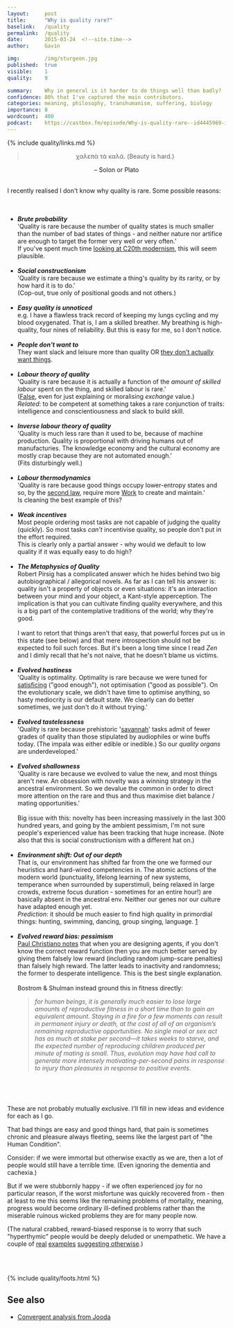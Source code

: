 ```yaml
---
layout:     post
title:      "Why is quality rare?"
baselink:   /quality
permalink:  /quality
date:       2015-03-24  <!--site.time-->
author:     Gavin

img:        /img/sturgeon.jpg
published:	true
visible: 	1
quality: 	9

summary:    Why in general is it harder to do things well than badly?
confidence:	80% that I've captured the main contributors.
categories: meaning, philosophy, transhumanism, suffering, biology
importance: 8
wordcount:	400
podcast: 	https://castbox.fm/episode/Why-is-quality-rare--id4445969-id407530093?country=gb
---
```



{%	include quality/links.md		%}



<center>
	<blockquote>χαλεπὰ τὰ καλά. (Beauty is hard.)</blockquote>
	– Solon or Plato
</center>

<br>

I recently realised I don't know why quality is rare. Some possible reasons:<br><br><br>


<ul>

<li>  
	<span style="font-weight: bold">
		<i>Brute probability</i><br>
	</span>
	'Quality is rare because the number of quality states is much smaller than the number of bad states of things - and neither nature nor artifice are enough to target the former very well or very often.'<br> If you've spent much time <a href="{{alea}}">looking at C20th modernism</a>, this will seem plausible.
</li><br>

<li> 
	<span style="font-weight: bold">
		<i>Social constructionism</i><br>
	</span>
	'Quality is rare because we estimate a thing's quality by its rarity, or by how hard it is to do.'<br> 
	(Cop-out, true only of positional goods and not others.)
</li><br>

<li> 
	<span style="font-weight: bold">
		<i>Easy quality is unnoticed</i><br>
	</span>
	e.g. I have a flawless track record of keeping my lungs cycling and my blood oxygenated. That is, I am a skilled breather. My breathing is high-quality, four nines of reliability. But this is easy for me, so I don't notice.<br> 
</li><br>


<li> 
	<span style="font-weight: bold">
		<i>People don't want to</i><br>
	</span>
	They want slack and leisure more than quality OR <a href="{{acx}}">they don't actually want things</a>.<br> 
</li><br>

<li>
	<span style="font-weight: bold">
		<i>Labour theory of quality</i><br>
	</span>
	'Quality is rare because it is actually a function of the <i>amount of skilled labour</i> spent on the thing, and skilled labour is rare.' <br>
	(<a href="{{cltv}}">False</a>, even for just explaining or moralising <i>exchange</i> value.)<br>
	<i>Related</i>: to be competent at something takes a rare conjunction of traits: intelligence and conscientiousness and slack to build skill.
</li><br>


<li>
	<span style="font-weight: bold">
		<i>Inverse labour theory of quality</i><br>
	</span>
	'Quality is much less rare than it used to be, because of machine production. Quality is proportional with driving humans out of manufacturies. The knowledge economy and the cultural economy are mostly crap because they are not automated enough.' <br>
	(Fits disturbingly well.)
</li><br>

<li>  
	<span style="font-weight: bold">
		<i>Labour thermodynamics</i><br>
	</span>
	'Quality is rare because good things occupy lower-entropy states and so, by the <a href="{{law2}}">second law</a>, require more <a href="{{work}}">Work</a> to create and maintain.'<br> 
	Is cleaning the best example of this?
</li><br>

<li>  
	<span style="font-weight: bold">
		<i>Weak incentives</i><br>
	</span>
	Most people ordering most tasks are not capable of judging the quality (quickly). So most tasks <i>can't</i> incentivise quality, so people don't put in the effort required.<br>
	<!--  -->
	This is clearly only a partial answer - why would we default to low quality if it was equally easy to do high?
</li><br>


<li>  
	<span style="font-weight: bold">
		<i>The Metaphysics of Quality</i><br>
	</span>
	Robert Pirsig has a complicated answer which he hides behind two big autobiographical / allegorical novels. As far as I can tell his answer is: quality isn't a property of objects or even situations: it's an interaction between your mind and your object, a Kant-style apperception. The implication is that you can cultivate finding quality everywhere, and this is a big part of the contemplative traditions of the world; why they're good. 
	<br><br>
	I want to retort that things aren't that easy, that powerful forces put us in this state (see below) and that mere introspection should not be expected to foil such forces. But it's been a long time since I read <i>Zen</i> and I dimly recall that he's not naive, that he doesn't blame us victims.
</li><br>

<li>
	<span style="font-weight: bold">
		<i>Evolved hastiness</i><br>
	</span>
	'Quality is optimality. Optimality is rare because we were tuned for <a href="{{satis}}">satisficing</a> ("good enough"), not optimisation ("good as possible"). On the evolutionary scale, we didn't have time to optimise anything, so hasty mediocrity is our default state. We clearly can do better sometimes, we just don't do it without trying.'
</li><br>

<li>
	<span style="font-weight: bold">
		<i>Evolved tastelessness</i><br>
	</span>
	'Quality is rare because prehistoric '<a href="{{eea}}">savannah</a>' tasks admit of fewer grades of quality than those stipulated by audiophiles or wine buffs today.  (The impala was either edible or inedible.) So our <i>quality organs</i> are underdeveloped.'
</li><br>

<li>
	<span style="font-weight: bold">
		<i>Evolved shallowness</i><br>
	</span>
	'Quality is rare because we evolved to value the new, and most things aren't new. An obsession with novelty was a winning strategy in the ancestral environment. So we devalue the common in order to direct more attention on the rare and thus and thus maximise diet balance / mating opportunities.'
	<br><br>
	Big issue with this: novelty has been increasing massively in the last 300 hundred years, and going by the ambient pessimism, I'm not sure people's experienced value has been tracking that huge increase. (Note also that this is social constructionism with a different hat on.)
</li><br>

<li>
	<span style="font-weight: bold">
		<i>Environment shift: Out of our depth</i><br>
	</span>
	That is, our environment has shifted far from the one we formed our heuristics and hard-wired competencies in. The atomic actions of the modern world (punctuality, lifelong learning of new systems, temperance when surrounded by superstimuli, being relaxed in large crowds, extreme focus duration - sometimes for an entire hour!) are basically absent in the ancestral env. Neither our genes nor our culture have adapted enough yet.<br>
	<i>Prediction</i>: it should be much easier to find high quality in primordial things: hunting, swimming, dancing, group singing, language. <a href="#fn:1" id="fnref:1">1</a>
</li><br>


<li>
	<span style="font-weight: bold">
		<i>Evolved reward bias: pessimism</i><br>
	</span>
	<a href="{{christ}}">Paul Christiano notes</a> that when you are designing agents, if you don't know the correct reward function then you are much better served by giving them falsely low reward (including random jump-scare penalties) than falsely high reward. The latter leads to inactivity and randomness; the former to desperate intelligence. This is the best single explanation.<br><br>
<!--  -->
	Bostrom & Shulman instead ground this in fitness directly:
	<blockquote>
		<i>
			for human beings, it is generally much easier to lose large amounts of reproductive fitness in a short time than to gain an equivalent amount. Staying in a fire for a few moments can result in permanent injury or death, at the cost of all of an organism’s remaining reproductive opportunities. No single meal or sex act has as much at stake per second—it takes weeks to starve, and the expected number of reproducing children produced per minute of mating is small. Thus, evolution may have had call to generate more intensely motivating-per-second pains in response to injury than pleasures in response to positive events.
		</i>
	</blockquote>
</li><br>


</ul>

<br>

These are not probably mutually exclusive. I'll fill in new ideas and evidence for each as I go.


That bad things are easy and good things hard, that pain is sometimes chronic and pleasure always fleeting, seems like the largest part of "the Human Condition". 

Consider: if we were immortal but otherwise exactly as we are, then a lot of people would still have a terrible time. (Even ignoring the dementia and cachexia.) 

But if we were stubbornly happy - if we often experienced joy for no particular reason, if the worst misfortune was quickly recovered from - then at least to me this seems like the remaining problems of mortality, meaning, progress would become ordinary ill-defined problems rather than the miserable ruinous wicked problems they are for many people now. 

(The natural crabbed, reward-biased response is to worry that such "hyperthymic" people would be deeply deluded or unempathetic. We have a couple of <a href="{{sand}}">real</a> <a href="{{jo}}">examples</a> <a href="{{hyp}}">suggesting otherwise</a>.)

<br><br>


{%	include quality/foots.html 	%}


## See also

* [Convergent analysis from Jooda](https://bewrong.substack.com/p/more-good-things)